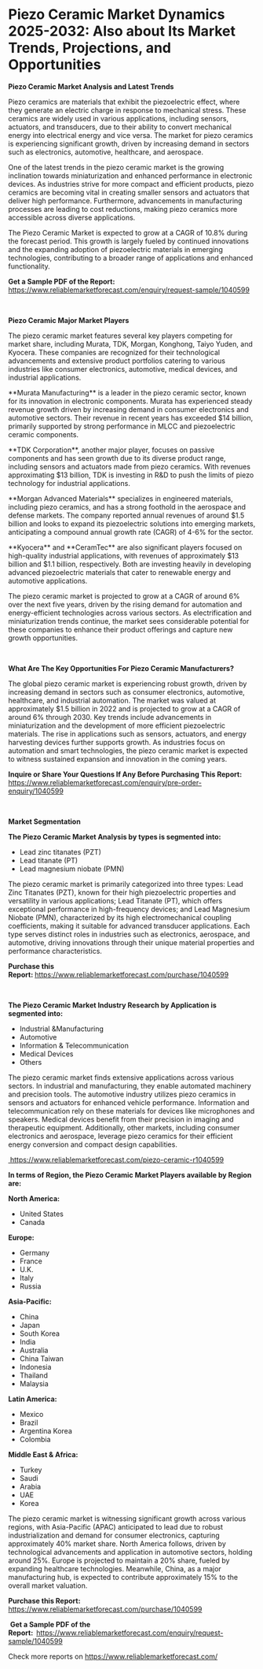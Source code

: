 <p><h1>Piezo Ceramic Market Dynamics 2025-2032: Also about Its Market Trends, Projections, and Opportunities</h1></p><p><strong>Piezo Ceramic Market Analysis and Latest Trends</strong></p>
<p><p>Piezo ceramics are materials that exhibit the piezoelectric effect, where they generate an electric charge in response to mechanical stress. These ceramics are widely used in various applications, including sensors, actuators, and transducers, due to their ability to convert mechanical energy into electrical energy and vice versa. The market for piezo ceramics is experiencing significant growth, driven by increasing demand in sectors such as electronics, automotive, healthcare, and aerospace. </p><p>One of the latest trends in the piezo ceramic market is the growing inclination towards miniaturization and enhanced performance in electronic devices. As industries strive for more compact and efficient products, piezo ceramics are becoming vital in creating smaller sensors and actuators that deliver high performance. Furthermore, advancements in manufacturing processes are leading to cost reductions, making piezo ceramics more accessible across diverse applications. </p><p>The Piezo Ceramic Market is expected to grow at a CAGR of 10.8% during the forecast period. This growth is largely fueled by continued innovations and the expanding adoption of piezoelectric materials in emerging technologies, contributing to a broader range of applications and enhanced functionality.</p></p>
<p><strong>Get a Sample PDF of the Report:&nbsp;</strong> <a href="https://www.reliablemarketforecast.com/enquiry/request-sample/1040599?utm_campaign=1097&utm_medium=2&utm_source=Github&utm_content=ia&utm_term=30012025&utm_id=piezo-ceramic">https://www.reliablemarketforecast.com/enquiry/request-sample/1040599</a></p>
<p>&nbsp;</p>
<p><strong>Piezo Ceramic Major Market Players</strong></p>
<p><p>The piezo ceramic market features several key players competing for market share, including Murata, TDK, Morgan, Konghong, Taiyo Yuden, and Kyocera. These companies are recognized for their technological advancements and extensive product portfolios catering to various industries like consumer electronics, automotive, medical devices, and industrial applications.</p><p>**Murata Manufacturing** is a leader in the piezo ceramic sector, known for its innovation in electronic components. Murata has experienced steady revenue growth driven by increasing demand in consumer electronics and automotive sectors. Their revenue in recent years has exceeded $14 billion, primarily supported by strong performance in MLCC and piezoelectric ceramic components.</p><p>**TDK Corporation**, another major player, focuses on passive components and has seen growth due to its diverse product range, including sensors and actuators made from piezo ceramics. With revenues approximating $13 billion, TDK is investing in R&D to push the limits of piezo technology for industrial applications.</p><p>**Morgan Advanced Materials** specializes in engineered materials, including piezo ceramics, and has a strong foothold in the aerospace and defense markets. The company reported annual revenues of around $1.5 billion and looks to expand its piezoelectric solutions into emerging markets, anticipating a compound annual growth rate (CAGR) of 4-6% for the sector.</p><p>**Kyocera** and **CeramTec** are also significant players focused on high-quality industrial applications, with revenues of approximately $13 billion and $1.1 billion, respectively. Both are investing heavily in developing advanced piezoelectric materials that cater to renewable energy and automotive applications.</p><p>The piezo ceramic market is projected to grow at a CAGR of around 6% over the next five years, driven by the rising demand for automation and energy-efficient technologies across various sectors. As electrification and miniaturization trends continue, the market sees considerable potential for these companies to enhance their product offerings and capture new growth opportunities.</p></p>
<p>&nbsp;</p>
<p><strong>What Are The Key Opportunities For Piezo Ceramic Manufacturers?</strong></p>
<p><p>The global piezo ceramic market is experiencing robust growth, driven by increasing demand in sectors such as consumer electronics, automotive, healthcare, and industrial automation. The market was valued at approximately $1.5 billion in 2022 and is projected to grow at a CAGR of around 6% through 2030. Key trends include advancements in miniaturization and the development of more efficient piezoelectric materials. The rise in applications such as sensors, actuators, and energy harvesting devices further supports growth. As industries focus on automation and smart technologies, the piezo ceramic market is expected to witness sustained expansion and innovation in the coming years.</p></p>
<p><strong>Inquire or Share Your Questions If Any Before Purchasing This Report:</strong> <a href="https://www.reliablemarketforecast.com/enquiry/pre-order-enquiry/1040599?utm_campaign=1097&utm_medium=2&utm_source=Github&utm_content=ia&utm_term=30012025&utm_id=piezo-ceramic">https://www.reliablemarketforecast.com/enquiry/pre-order-enquiry/1040599</a></p>
<p>&nbsp;</p>
<p><strong>Market Segmentation</strong></p>
<p><strong>The Piezo Ceramic Market Analysis by types is segmented into:</strong></p>
<p><ul><li>Lead zinc titanates (PZT)</li><li>Lead titanate (PT)</li><li>Lead magnesium niobate (PMN)</li></ul></p>
<p><p>The piezo ceramic market is primarily categorized into three types: Lead Zinc Titanates (PZT), known for their high piezoelectric properties and versatility in various applications; Lead Titanate (PT), which offers exceptional performance in high-frequency devices; and Lead Magnesium Niobate (PMN), characterized by its high electromechanical coupling coefficients, making it suitable for advanced transducer applications. Each type serves distinct roles in industries such as electronics, aerospace, and automotive, driving innovations through their unique material properties and performance characteristics.</p></p>
<p><strong>Purchase this Report:&nbsp;</strong><a href="https://www.reliablemarketforecast.com/purchase/1040599?utm_campaign=1097&utm_medium=2&utm_source=Github&utm_content=ia&utm_term=30012025&utm_id=piezo-ceramic">https://www.reliablemarketforecast.com/purchase/1040599</a></p>
<p>&nbsp;</p>
<p><strong>The Piezo Ceramic Market Industry Research by Application is segmented into:</strong></p>
<p><ul><li>Industrial &Manufacturing</li><li>Automotive</li><li>Information & Telecommunication</li><li>Medical Devices</li><li>Others</li></ul></p>
<p><p>The piezo ceramic market finds extensive applications across various sectors. In industrial and manufacturing, they enable automated machinery and precision tools. The automotive industry utilizes piezo ceramics in sensors and actuators for enhanced vehicle performance. Information and telecommunication rely on these materials for devices like microphones and speakers. Medical devices benefit from their precision in imaging and therapeutic equipment. Additionally, other markets, including consumer electronics and aerospace, leverage piezo ceramics for their efficient energy conversion and compact design capabilities.</p></p>
<p><a href="https://www.reliablemarketforecast.com/piezo-ceramic-r1040599?utm_campaign=1097&utm_medium=2&utm_source=Github&utm_content=ia&utm_term=30012025&utm_id=piezo-ceramic">&nbsp;https://www.reliablemarketforecast.com/piezo-ceramic-r1040599</a></p>
<p><strong>In terms of Region, the Piezo Ceramic Market Players available by Region are:</strong></p>
<p>
    <p> <strong> North America: </strong>
        <ul>
            <li>United States</li>
            <li>Canada</li>
        </ul>
        </p> 
    <p> <strong> Europe: </strong>
        <ul>
            <li>Germany</li>
            <li>France</li>
            <li>U.K.</li>
            <li>Italy</li>
            <li>Russia</li>
        </ul>
        </p> 
    <p> <strong> Asia-Pacific: </strong>
        <ul>
            <li>China</li>
            <li>Japan</li>
            <li>South Korea</li>
            <li>India</li>
            <li>Australia</li>
            <li>China Taiwan</li>
            <li>Indonesia</li>
            <li>Thailand</li>
            <li>Malaysia</li>
        </ul>
        </p> 
    <p> <strong> Latin America: </strong>
        <ul>
            <li>Mexico</li>
            <li>Brazil</li>
            <li>Argentina Korea</li>
            <li>Colombia</li>
        </ul>
        </p> 
    <p> <strong> Middle East & Africa: </strong>
        <ul>
            <li>Turkey</li>
            <li>Saudi</li>
            <li>Arabia</li>
            <li>UAE</li>
            <li>Korea</li>
        </ul>
    </p>
    </p>
<p><p>The piezo ceramic market is witnessing significant growth across various regions, with Asia-Pacific (APAC) anticipated to lead due to robust industrialization and demand for consumer electronics, capturing approximately 40% market share. North America follows, driven by technological advancements and application in automotive sectors, holding around 25%. Europe is projected to maintain a 20% share, fueled by expanding healthcare technologies. Meanwhile, China, as a major manufacturing hub, is expected to contribute approximately 15% to the overall market valuation.</p></p>
<p><strong>Purchase this Report: </strong><a href="https://www.reliablemarketforecast.com/purchase/1040599?utm_campaign=1097&utm_medium=2&utm_source=Github&utm_content=ia&utm_term=30012025&utm_id=piezo-ceramic">https://www.reliablemarketforecast.com/purchase/1040599</a></p>
<p>&nbsp;<strong>Get a Sample PDF of the Report:&nbsp;&nbsp;</strong><a href="https://www.reliablemarketforecast.com/enquiry/request-sample/1040599?utm_campaign=1097&utm_medium=2&utm_source=Github&utm_content=ia&utm_term=30012025&utm_id=piezo-ceramic">https://www.reliablemarketforecast.com/enquiry/request-sample/1040599</a></p>
<p><strong></strong></p>
<p>Check more reports on <a href="https://www.reliablemarketforecast.com/?utm_campaign=1097&utm_medium=2&utm_source=Github&utm_content=ia&utm_term=30012025&utm_id=piezo-ceramic">https://www.reliablemarketforecast.com/</a></p>